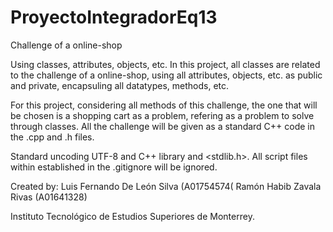 # ProyectoIntegradorEq13

Challenge of a online-shop

Using classes, attributes, objects, etc. In this project, all classes are related to the 
challenge of a online-shop, using all attributes, objects, etc. as public and private, encapsuling all datatypes, 
methods, etc. 

For this project, considering all methods of this challenge, the one that will be chosen is a shopping cart as a problem, 
refering as a problem to solve through classes. All the challenge will be given as a standard C++ code in the .cpp and .h files.

Standard uncoding UTF-8 and C++ library <iostream> and <stdlib.h>. All script files within established in the .gitignore will be ignored.
  
Created by:
  Luis Fernando De León Silva (A01754574(
  Ramón Habib Zavala Rivas (A01641328)

Instituto Tecnológico de Estudios Superiores de Monterrey.
  

  

  
  
  
